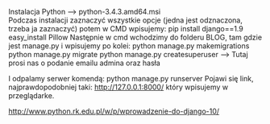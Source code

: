 ﻿Instalacja Python --> python-3.4.3.amd64.msi <br />
Podczas instalacji zaznaczyć wszystkie opcje (jedna jest odznaczona, trzeba ja zaznaczyć)
potem w CMD wpisujemy: 	pip install django==1.9
			easy_install Pillow
Następnie w cmd wchodzimy do folderu BLOG, tam gdzie jest manage.py i wpisujemy po kolei:
			python manage.py makemigrations
			python manage.py migrate
			python manage.py createsuperuser     --> Tutaj prosi nas o podanie emailu admina oraz hasła

I odpalamy serwer komendą: python manage.py runserver
Pojawi się link, najprawdopodobniej taki:  http://127.0.0.1:8000/ który wpisujemy w przeglądarke.


http://www.python.rk.edu.pl/w/p/wprowadzenie-do-django-10/

				
